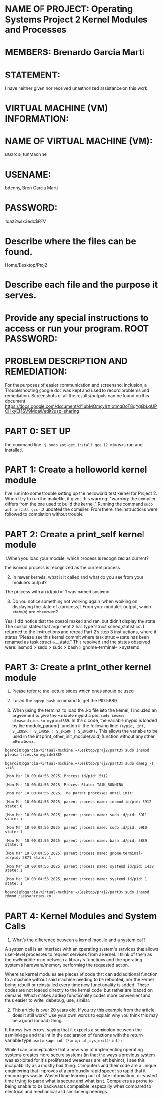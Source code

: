 NAME OF PROJECT: Operating Systems Project 2
Kernel Modules and Processes
================

MEMBERS: Brenardo Garcia Marti
========

STATEMENT:
==========
I have neither given nor received unauthorized assistance on this work.

VIRTUAL MACHINE (VM) INFORMATION:
=================================

NAME OF VIRTUAL MACHINE (VM):
==========
BGarcia_funMachine

USENAME:  
==========
bdenny, Bren Garcia Marti

PASSWORD: 
========== 
1qaz2wsx3edc$RFV

Describe where the files can be found.
==========
Home/Desktop/Proj2

Describe each file and the purpose it serves.
==========


Provide any special instructions to access or run your program.
ROOT PASSWORD:
==============

PROBLEM DESCRIPTION AND REMEDIATION:
====================================
For the purposes of easier communication and screenshot inclusion, a Troubleshooting google doc was kept and used to record problems and remediation. Screenshots of all the results/outputs can be found on this document.
https://docs.google.com/document/d/1ubMQmqvIrXIotmqOoT8qYg8bLqUPCHkyElj1SV9Moa0/edit?usp=sharing

  PART 0: SET UP
  ==============
   the command line ``` $ sudo apt-get install gcc-12 vim``` was ran and installed.

  PART 1: Create a helloworld kernel module
  ===================
I've run into some trouble setting up the helloworld test kernel for Project 2. When I try to run the makefile, it gives this warning: "warning: the compiler differs from the one used to build the kernel." Running the command ```sudo apt install gcc-12``` updated the compiler. From there, the instructions were followed to completion without trouble.

  PART 2: Create a print_self kernel module
  ===========================
  1.When you load your module, which process is recognized as current?

the isnmod process is recognized as the current process

2. In newer kernels, what is it called and what do you see from your module’s output?

The process with an id/pid of 1 was named systemd

3. Do you notice something not working again [when working on displaying the state of a process]? From your module’s output, which state(s) are observed?

Yes, I did notice that the consol maked and ran, but didn't display the state. The consol stated that argument 2 has type ‘struct sched_statistics’. I returned to the instructions and reread Part 2’s step 3 instructions, where it states "Please see this kernel commit where task struc->state has been renamed as task struct->\_\_state." This resolved and the states observed were: insmod > sudo > sudo > bash > gnome-terminal- > systemd  

PART 3: Create a print_other kernel module
  ================================
1. Please refer to the lecture slides which ones should be used

2. I used the ```pgrep bash``` command to get the PID 5889

3. When using the terminal to load the .ko file into the kernel, I included an arguement to give the variable mypid a pid. ```sudo insmod pleasantries.ko mypid=5889```. In the c code, the variable mypid is loaded by the module_param() function in the following line: ```(mypid, int, S_IRUSR | S_IWUSR | S_IRGRP | S_IWGRP);``` This allows the variable to be used in the int print_other_init_module(void) function without any other alterations.

``` 
bgarcia@bgarcia-virtual-machine:~/Desktop/proj2/part3$ sudo insmod pleasantries.ko mypid=5889

bgarcia@bgarcia-virtual-machine:~/Desktop/proj2/part3$ sudo dmesg -T | tail

[Mon Mar 10 00:08:56 2025] Process id/pid: 5912

[Mon Mar 10 00:08:56 2025] Process State: TASK_RUNNING

[Mon Mar 10 00:08:56 2025] The parent processes until init:

[Mon Mar 10 00:08:56 2025] parent process name: insmod id/pid: 5912 state: 0

[Mon Mar 10 00:08:56 2025] parent process name: sudo id/pid: 5911 state: 1

[Mon Mar 10 00:08:56 2025] parent process name: sudo id/pid: 5910 state: 1

[Mon Mar 10 00:08:56 2025] parent process name: bash id/pid: 5889 state: 1

[Mon Mar 10 00:08:56 2025] parent process name: gnome-terminal- id/pid: 5871 state: 1

[Mon Mar 10 00:08:56 2025] parent process name: systemd id/pid: 1438 state: 1

[Mon Mar 10 00:08:56 2025] parent process name: systemd id/pid: 1 state: 1

bgarcia@bgarcia-virtual-machine:~/Desktop/proj2/part3$ sudo insmod rmmod pleasantries.ko
```
PART 4: Kernel Modules and System Calls
  =====================================
1. What’s the difference between a kernel module and a system call?

A system call is an interface with an operating system's services that allows user-level processes to request services from a kernel. I think of them as the owl/middle-man between a library's functions and the operating system's hardware/memory performing the requested action.

Where as kernel modules are pieces of code that can add aditional function to a machine without said machine needing to be rebooted, nor the kernel being rebuilt or reinstalled every time new functionality is added. These codes are not loaded directly to the kernel code, but rather are loaded on demand. Which makes adding functionality codes more convienient and thus easier to write, debebug, use, similar.

2. This article is over 20 years old. If you try this example from the article, does it still work? Use your own words to explain why you think this may be a good (or bad) thing.

It throws two errors, saying that it expects a semicolon between the asmlinkage and the int in the declaration of functions with the return variable type ```asmlinkage int (*original_sys_exit)(int);```

While I can conceptualize that a new way of implementing operating systems creates more secure systems (in that the ways a previous system was exploited for it's proliferated weakness are left behind), I see this incapatibility as a mostly bad thing. Computers and their code are a unique engineering that improves at a profoundly rapid speed; so rapid that it encourages waste. Wasted time learning out of date information, or wasted time trying to parse what is secure and what isn't. Computers as prone to being unable to be backwards compatible, especailly when compared to electrical and mechanical and similar engineerings.
